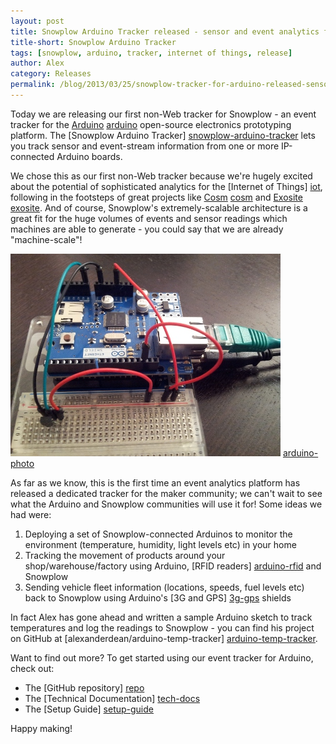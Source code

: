 ```yaml
---
layout: post
title: Snowplow Arduino Tracker released - sensor and event analytics for the internet of things
title-short: Snowplow Arduino Tracker
tags: [snowplow, arduino, tracker, internet of things, release]
author: Alex
category: Releases
permalink: /blog/2013/03/25/snowplow-tracker-for-arduino-released-sensor-and-event-analytics-for-the-internet-of-things
---
```


Today we are releasing our first non-Web tracker for Snowplow - an event tracker for the [Arduino] [arduino] open-source electronics prototyping platform. The [Snowplow Arduino Tracker] [snowplow-arduino-tracker] lets you track sensor and event-stream information from one or more IP-connected Arduino boards.

We chose this as our first non-Web tracker because we're hugely excited about the potential of sophisticated analytics for the [Internet of Things] [iot], following in the footsteps of great projects like [Cosm] [cosm] and [Exosite] [exosite]. And of course, Snowplow's extremely-scalable architecture is a great fit for the huge volumes of events and sensor readings which machines are able to generate - you could say that we are already "machine-scale"!

![arduino-photo] [arduino-photo]

As far as we know, this is the first time an event analytics platform has released a dedicated tracker for the maker community; we can't wait to see what the Arduino and Snowplow communities will use it for! Some ideas we had were:

1. Deploying a set of Snowplow-connected Arduinos to monitor the environment (temperature, humidity, light levels etc) in your home
2. Tracking the movement of products around your shop/warehouse/factory using Arduino, [RFID readers] [arduino-rfid] and Snowplow
3. Sending vehicle fleet information (locations, speeds, fuel levels etc) back to Snowplow using Arduino's [3G and GPS] [3g-gps] shields

In fact Alex has gone ahead and written a sample Arduino sketch to track temperatures and log the readings to Snowplow - you can find his project on GitHub at [alexanderdean/arduino-temp-tracker] [arduino-temp-tracker].

Want to find out more? To get started using our event tracker for Arduino, check out:

* The [GitHub repository] [repo]
* The [Technical Documentation] [tech-docs]
* The [Setup Guide] [setup-guide]

Happy making!

[arduino]: http://www.arduino.cc/
[snowplow-arduino-tracker]: https://github.com/snowplow/snowplow-arduino-tracker

[iot]: http://www.forbes.com/sites/ericsavitz/2013/01/14/ces-2013-the-break-out-year-for-the-internet-of-things/

[cosm]: https://cosm.com/
[exosite]: http://exosite.com/

[arduino-photo]: /assets/img/blog/2013/03/arduino-board-photo.jpg

[arduino-rfid]: http://arduino.cc/blog/category/wireless/rfid/
[3g-gps]: http://www.cooking-hacks.com/index.php/documentation/tutorials/arduino-3g-gprs-gsm-gps

[arduino-temp-tracker]: https://github.com/alexanderdean/arduino-temp-tracker

[repo]: https://github.com/snowplow/snowplow-arduino-tracker
[tech-docs]: https://github.com/snowplow/snowplow/wiki/Arduino-Tracker
[setup-guide]: https://github.com/snowplow/snowplow/wiki/Arduino-Tracker-Setup
